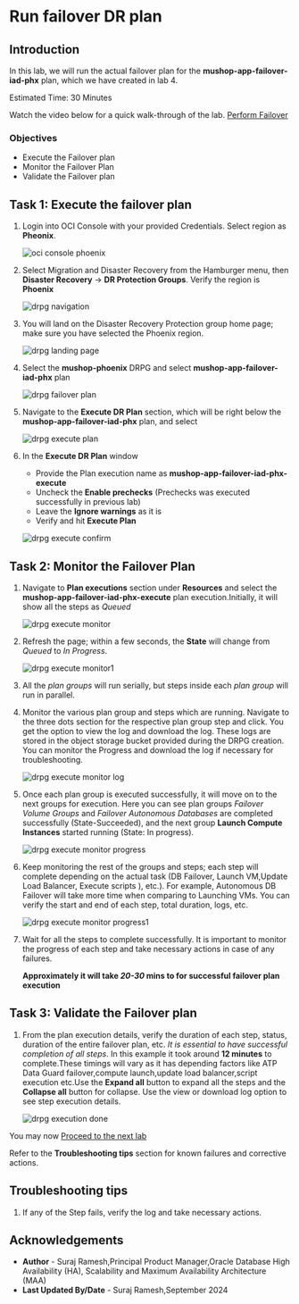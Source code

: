 # Run failover DR plan

## Introduction

In this lab, we will run the actual failover plan for the **mushop-app-failover-iad-phx** plan, which we have created in lab 4. 

Estimated Time: 30 Minutes

Watch the video below for a quick walk-through of the lab.
[Perform Failover](videohub:1_sul2dd1i)

### Objectives

- Execute the Failover plan
- Monitor the Failover Plan
- Validate the Failover plan

## Task 1: Execute the failover plan

1.  Login into OCI Console with your provided Credentials. Select region as **Pheonix**.

    ![oci console phoenix](./images/phoenix-region-new.png)

2.  Select Migration and Disaster Recovery from the Hamburger menu, then **Disaster Recovery** -> **DR Protection Groups**. Verify the region is **Phoenix**

    ![drpg navigation](./images/phoenix-drpgpage-new.png)

3.  You will land on the Disaster Recovery Protection group home page; make sure you have selected the Phoenix region.

    ![drpg landing page](./images/drpg-status-phoenix-new.png)

4.  Select the **mushop-phoenix** DRPG and select **mushop-app-failover-iad-phx** plan

    ![drpg failover plan](./images/phoenix-drplanfo-created-new.png)

5.  Navigate to the **Execute DR Plan** section, which will be right below the **mushop-app-failover-iad-phx** plan, and select

    ![drpg execute plan](./images/phoenix-executefo-plan-new.png)

6.  In the **Execute DR Plan** window

    - Provide the Plan execution name as **mushop-app-failover-iad-phx-execute**
    - Uncheck the **Enable prechecks**  (Prechecks was executed successfully in previous lab)
    - Leave the **Ignore warnings** as it is
    - Verify and hit **Execute Plan**

    ![drpg execute confirm](./images/phoenix-executefo-run-1-new.png)

## Task 2: Monitor the Failover Plan

1.  Navigate to **Plan executions** section under **Resources** and select the **mushop-app-failover-iad-phx-execute** plan execution.Initially, it will show all the steps as *Queued*

    ![drpg execute monitor](./images/phoenix-executefo-queued-new.png)

2.  Refresh the page; within a few seconds, the **State** will change from *Queued* to *In Progress*.

    ![drpg execute monitor1](./images/phoenix-executefo-inprogress-new.png)

3.  All the *plan groups* will run serially, but steps inside each *plan group* will run in parallel.

4.  Monitor the various plan group and steps which are running. Navigate to the three dots section for the respective plan group step and click. You get the option to view the log and download the log. These logs are stored in the object storage bucket provided during the DRPG creation. You can monitor the Progress and download the log if necessary for troubleshooting.

    ![drpg execute monitor log](./images/phoenix-executefo-viewlog-new.png)

5.  Once each plan group is executed successfully, it will move on to the next groups for execution. Here you can see plan groups *Failover Volume Groups* and *Failover Autonomous Databases* are completed successfully (State-Succeeded), and the next group **Launch Compute Instances** started running (State: In progress).

    ![drpg execute monitor progress](./images/phoenix-executefo-moving-new.png)

6.  Keep monitoring the rest of the groups and steps; each step will complete depending on the actual task (DB Failover, Launch VM,Update Load Balancer, Execute scripts ), etc.). For example, Autonomous DB Failover will take more time when comparing to Launching VMs. You can verify the start and end of each step, total duration, logs, etc.

    ![drpg execute monitor progress1 ](./images/phoenix-executefo-moving-new.png)

7.  Wait for all the steps to complete successfully.  It is important to monitor the progress of each step and take necessary actions in case of any failures.

    **Approximately it will take *20-30* mins to for successful failover plan execution**

## Task 3: Validate the Failover plan

1.  From the plan execution details, verify the duration of each step, status, duration of the entire failover plan, etc. *It is essential to have successful completion of all steps*. In this example it took around **12 minutes** to complete.These timings will vary as it has depending factors like ATP Data Guard failover,compute launch,update load balancer,script execution etc.Use the **Expand all** button to expand all the steps and the **Collapse all** button for collapse. Use the view or download log option to see step execution details.

    ![drpg execution done](./images/phoenix-executefo-done-new.png)

You may now [Proceed to the next lab](#next)

Refer to the **Troubleshooting tips** section for known failures and corrective actions.

## Troubleshooting tips

1. If any of the Step fails, verify the log and take necessary actions.

## Acknowledgements

- **Author** - Suraj Ramesh,Principal Product Manager,Oracle Database High Availability (HA), Scalability and Maximum Availability Architecture (MAA)
- **Last Updated By/Date** - Suraj Ramesh,September 2024
